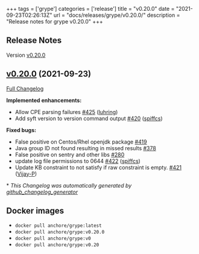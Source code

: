 +++
tags = ['grype']
categories = ['release']
title = "v0.20.0"
date = "2021-09-23T02:26:13Z"
url = "docs/releases/grype/v0.20.0/"
description = "Release notes for grype v0.20.0"
+++

## Release Notes

Version [v0.20.0](https://github.com/anchore/grype/releases/tag/v0.20.0)

## [v0.20.0](https://github.com/anchore/grype/tree/v0.20.0) (2021-09-23)

[Full Changelog](https://github.com/anchore/grype/compare/v0.19.0...v0.20.0)

**Implemented enhancements:**

- Allow CPE parsing failures [\#425](https://github.com/anchore/grype/pull/425) ([luhring](https://github.com/luhring))
- Add syft version to version command output [\#420](https://github.com/anchore/grype/pull/420) ([spiffcs](https://github.com/spiffcs))

**Fixed bugs:**

- False positive on Centos/Rhel openjdk package [\#419](https://github.com/anchore/grype/issues/419)
- Java group ID not found resulting in missed results [\#378](https://github.com/anchore/grype/issues/378)
- False positive on sentry and other libs [\#280](https://github.com/anchore/grype/issues/280)
- update log file permissions to 0644 [\#422](https://github.com/anchore/grype/pull/422) ([spiffcs](https://github.com/spiffcs))
- Update KB constraint to not satisfy if raw constraint is empty. [\#421](https://github.com/anchore/grype/pull/421) ([Vijay-P](https://github.com/Vijay-P))



\* *This Changelog was automatically generated by [github_changelog_generator](https://github.com/github-changelog-generator/github-changelog-generator)*


## Docker images

- `docker pull anchore/grype:latest`
- `docker pull anchore/grype:v0.20.0`
- `docker pull anchore/grype:v0`
- `docker pull anchore/grype:v0.20`
